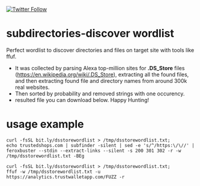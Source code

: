 [![Twitter Follow](https://img.shields.io/twitter/follow/0xbadad?style=social)](https://twitter.com/0xbadad)
# subdirectories-discover wordlist
Perfect wordlist to discover directories and files on target site with tools like ffuf.
- It was collected by parsing Alexa top-million sites for **.DS_Store** files (https://en.wikipedia.org/wiki/.DS_Store), extracting all the found files, and then extracting found file and directory names from around 300k real websites.
- Then sorted by probability and removed strings with one occurency.
- resulted file you can download below. Happy Hunting!
# usage example
```
curl -fsSL bit.ly/dsstorewordlist > /tmp/dsstorewordlist.txt;
echo trustedshops.com | subfinder -silent | sed -e 's/^/https:\/\//' | feroxbuster --stdin --extract-links --silent -s 200 301 302 -r -w /tmp/dsstorewordlist.txt -BEg
```
```
curl -fsSL bit.ly/dsstorewordlist > /tmp/dsstorewordlist.txt;
ffuf -w /tmp/dsstorewordlist.txt -u https://analytics.trustwalletapp.com/FUZZ -r
```
